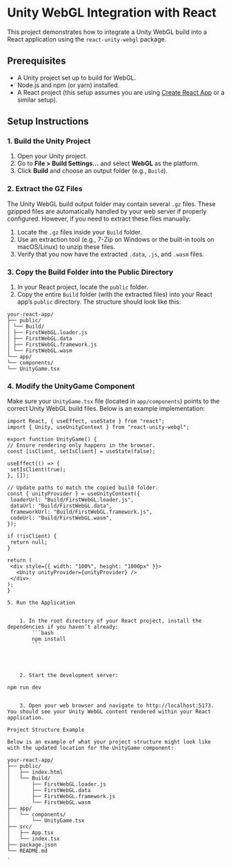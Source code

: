 # Unity WebGL Integration with React

This project demonstrates how to integrate a Unity WebGL build into a React application using the `react-unity-webgl` package.

## Prerequisites

- A Unity project set up to build for WebGL.
- Node.js and npm (or yarn) installed.
- A React project (this setup assumes you are using [Create React App](https://create-react-app.dev/) or a similar setup).

## Setup Instructions

### 1. Build the Unity Project

1. Open your Unity project.
2. Go to **File > Build Settings...** and select **WebGL** as the platform.
3. Click **Build** and choose an output folder (e.g., `Build`).

### 2. Extract the GZ Files

The Unity WebGL build output folder may contain several `.gz` files. These gzipped files are automatically handled by your web server if properly configured. However, if you need to extract these files manually:

1. Locate the `.gz` files inside your `Build` folder.
2. Use an extraction tool (e.g., 7-Zip on Windows or the built-in tools on macOS/Linux) to unzip these files.
3. Verify that you now have the extracted `.data`, `.js`, and `.wasm` files.

### 3. Copy the Build Folder into the Public Directory

1. In your React project, locate the `public` folder.
2. Copy the entire `Build` folder (with the extracted files) into your React app’s `public` directory. The structure should look like this:

```tsx
your-react-app/
├── public/
│ └── Build/
│ ├── FirstWebGL.loader.js
│ ├── FirstWebGL.data
│ ├── FirstWebGL.framework.js
│ └── FirstWebGL.wasm
└── app/
└── components/
└── UnityGame.tsx
```

### 4. Modify the UnityGame Component

Make sure your `UnityGame.tsx` file (located in `app/components`) points to the correct Unity WebGL build files. Below is an example implementation:

````tsx
import React, { useEffect, useState } from "react";
import { Unity, useUnityContext } from "react-unity-webgl";

export function UnityGame() {
// Ensure rendering only happens in the browser.
const [isClient, setIsClient] = useState(false);

useEffect(() => {
 setIsClient(true);
}, []);

// Update paths to match the copied build folder.
const { unityProvider } = useUnityContext({
 loaderUrl: "Build/FirstWebGL.loader.js",
 dataUrl: "Build/FirstWebGL.data",
 frameworkUrl: "Build/FirstWebGL.framework.js",
 codeUrl: "Build/FirstWebGL.wasm",
});

if (!isClient) {
 return null;
}

return (
 <div style={{ width: "100%", height: "1000px" }}>
   <Unity unityProvider={unityProvider} />
 </div>
);
}

5. Run the Application


	1. In the root directory of your React project, install the dependencies if you haven’t already:
        ```bash
        npm install
        ```




	2. Start the development server:

npm run dev


	3. Open your web browser and navigate to http://localhost:5173. You should see your Unity WebGL content rendered within your React application.

Project Structure Example

Below is an example of what your project structure might look like with the updated location for the UnityGame component:

your-react-app/
├── public/
│   ├── index.html
│   └── Build/
│       ├── FirstWebGL.loader.js
│       ├── FirstWebGL.data
│       ├── FirstWebGL.framework.js
│       └── FirstWebGL.wasm
├── app/
│   └── components/
│       └── UnityGame.tsx
├── src/
│   ├── App.tsx
│   └── index.tsx
├── package.json
└── README.md
.
````
